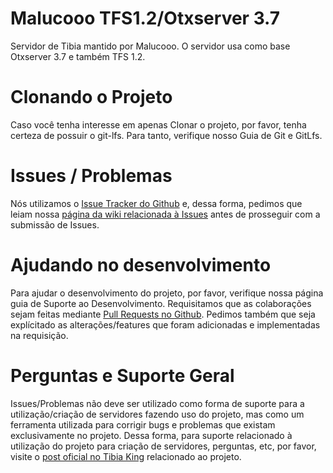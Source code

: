 # Malucooo TFS1.2/Otxserver 3.7

Servidor de Tibia mantido por Malucooo. O servidor usa como base Otxserver 3.7 e também TFS 1.2.

# Clonando o Projeto
Caso você tenha interesse em apenas Clonar o projeto, por favor, tenha certeza de possuir o git-lfs. Para tanto, verifique nosso Guia de Git e GitLfs.

# Issues / Problemas
Nós utilizamos o [Issue Tracker do Github](https://github.com/malucooo/Otxserver-Global/issues) e, dessa forma, pedimos que leiam nossa [página da wiki relacionada à Issues](https://github.com/malucooo/Otxserver-Global/wiki/Issues) antes de prosseguir com a submissão de Issues.

# Ajudando no desenvolvimento
Para ajudar o desenvolvimento do projeto, por favor, verifique nossa página guia de Suporte ao Desenvolvimento. Requisitamos que as colaborações sejam feitas mediante [Pull Requests no Github](https://github.com/malucooo/Otxserver-Global/pulls). Pedimos também que seja explícitado as alterações/features que foram adicionadas e implementadas na requisição.

# Perguntas e Suporte Geral
Issues/Problemas não deve ser utilizado como forma de suporte para a utilização/criação de servidores fazendo uso do projeto, mas como um ferramenta utilizada para corrigir bugs e problemas que existam exclusivamente no projeto. Dessa forma, para suporte relacionado à utilização do projeto para criação de servidores, perguntas, etc, por favor, visite o [post oficial no Tibia King](http://www.tibiaking.com/forum/forums/topic/68411-otxserver-37-global-75-full-com-otherworld-pvp-expert-novo-castsystem-npcs-usando-bank-balance-tibia-store-e-varias-outros-sistema) relacionado ao projeto.
